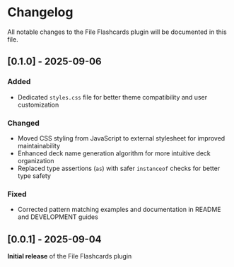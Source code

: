 # Changelog

All notable changes to the File Flashcards plugin will be documented in this file.

## [0.1.0] - 2025-09-06

### Added
- Dedicated `styles.css` file for better theme compatibility and user customization

### Changed
- Moved CSS styling from JavaScript to external stylesheet for improved maintainability
- Enhanced deck name generation algorithm for more intuitive deck organization
- Replaced type assertions (`as`) with safer `instanceof` checks for better type safety

### Fixed
- Corrected pattern matching examples and documentation in README and DEVELOPMENT guides

## [0.0.1] - 2025-09-04

**Initial release** of the File Flashcards plugin